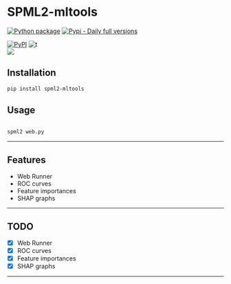 # SPML2-mltools
[![Python package](https://github.com/SermetPekin/spml2/actions/workflows/package.yml/badge.svg)](https://github.com/SermetPekin/spml2/actions/workflows/package.yml)
[![Pypi - Daily full versions](https://github.com/SermetPekin/spml2/actions/workflows/pypi-full.yml/badge.svg)](https://github.com/SermetPekin/spml2/actions/workflows/pypi-full.yml)


[![PyPI](https://img.shields.io/pypi/v/spml2_mltools)](https://img.shields.io/pypi/v/spml2) 
![t](https://img.shields.io/badge/status-maintained-yellow.svg)   
[![](https://img.shields.io/badge/python-3.10+-blue.svg)](https://www.python.org/downloads/) 


## Installation

```bash
pip install spml2-mltools

```
## Usage

```bash

spml2 web.py

```


---
## Features
- Web Runner
- ROC curves
- Feature importances
- SHAP graphs
---

## TODO
- [x] Web Runner
- [x] ROC curves
- [x] Feature importances
- [x] SHAP graphs
---
